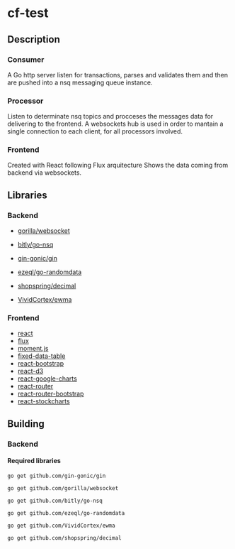 # cf-test

## Description ##

### Consumer ###
A Go http server listen for transactions, parses and validates them and then are pushed into a nsq messaging queue instance.

### Processor ###
Listen to determinate nsq topics and procceses the messages data for delivering to the frontend. A websockets hub is used in order to mantain a single connection to each client, for all processors involved.

### Frontend ###
Created with React following Flux arquitecture
Shows the data coming from backend via websockets.

## Libraries ##

### Backend ###

* [gorilla/websocket](https://github.com/gorilla/websocket)

* [bitly/go-nsq](https://github.com/bitly/go-nsq) 

* [gin-gonic/gin](https://github.com/gin-gonic/gin) 

* [ezeql/go-randomdata](github.com/ezeql/go-randomdata) 

* [shopspring/decimal](https://github.com/shopspring/decimal) 

* [VividCortex/ewma](https://github.com/VividCortex/ewma) 

### Frontend ###

* [react](http://facebook.github.io/react/)
* [flux](https://facebook.github.io/flux/)
* [moment.js](https://facebook.github.io/flux/)
* [fixed-data-table](https://facebook.github.io/flux/)
* [react-bootstrap](https://facebook.github.io/flux/)
* [react-d3](https://facebook.github.io/flux/)
* [react-google-charts](https://facebook.github.io/flux/)
* [react-router](https://facebook.github.io/flux/)
* [react-router-bootstrap](https://facebook.github.io/flux/)
* [react-stockcharts](https://facebook.github.io/flux/)

## Building ##

### Backend ###

#### Required libraries ####
```go get github.com/gin-gonic/gin```

```go get github.com/gorilla/websocket```

```go get github.com/bitly/go-nsq```

```go get github.com/ezeql/go-randomdata```

```go get github.com/VividCortex/ewma```

```go get github.com/shopspring/decimal```
